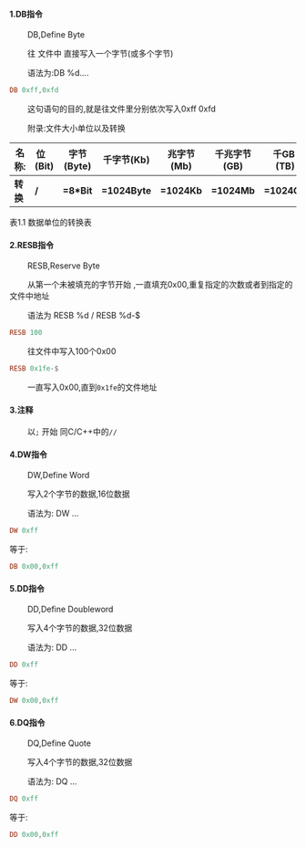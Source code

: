 #### 1.DB指令

        DB,Define Byte

        往 文件中 直接写入一个字节(或多个字节)

        语法为:DB %d....

```nasm
DB 0xff,0xfd
```

        这句语句的目的,就是往文件里分别依次写入0xff 0xfd

        附录:文件大小单位以及转换

| 名称:    | 位    (Bit) | 字节(Byte)   | 千字节(Kb)       | 兆字节(Mb)     | 千兆字节(GB)    | 千GB  (TB)   |
| ------ | ---------- | ---------- | ------------- | ----------- | ----------- | ----------- |
| **转换** | **/**      | **=8*Bit** | **=1024Byte** | **=1024Kb** | **=1024Mb** | **=1024GB** |

表1.1 数据单位的转换表

#### 2.RESB指令

        RESB,Reserve Byte

        从第一个未被填充的字节开始 ,一直填充0x00,重复指定的次数或者到指定的 文件中地址

        语法为 RESB %d / RESB %d-$

```nasm
RESB 100
```

        往文件中写入100个0x00

```nasm
RESB 0x1fe-$
```

        一直写入0x00,直到`0x1fe`的文件地址

#### 3.注释

        以`;` 开始 同C/C++中的`//`

#### 4.DW指令

        DW,Define Word

        写入2个字节的数据,16位数据

        语法为: DW ...

```nasm
DW 0xff
```

等于:

```nasm
DB 0x00,0xff
```

#### 5.DD指令

        DD,Define Doubleword

        写入4个字节的数据,32位数据

        语法为: DD ...

```nasm
DD 0xff
```

等于:

```nasm
DW 0x00,0xff
```

#### 6.DQ指令

        DQ,Define Quote

        写入4个字节的数据,32位数据

        语法为: DQ ...

```nasm
DQ 0xff
```

等于:

```nasm
DD 0x00,0xff
```
